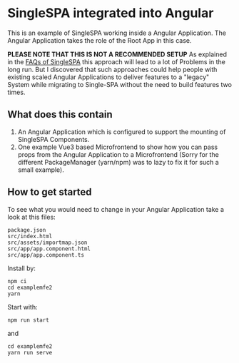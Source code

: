 # SingleSPA integrated into Angular

This is an example of SingleSPA working inside a Angular Application. The Angular Application takes the role of the Root App in this case.

**PLEASE NOTE THAT THIS IS NOT A RECOMMENDED SETUP**
As explained in the [FAQs of SingleSPA](https://single-spa.js.org/docs/faq/#should-i-have-a-parentroot-app-and-children-apps) this approach will lead to a lot of Problems in the long run. But I discovered that such approaches could help people with existing scaled Angular Applications to deliver features to a "legacy" System while migrating to Single-SPA without the need to build features two times.

## What does this contain
1. An Angular Application which is configured to support the mounting of SingleSPA Components.
2. One example Vue3 based Microfrontend to show how you can pass props from the Angular Application to a Microfrontend (Sorry for the different PackageManager (yarn/npm) was to lazy to fix it for such a small example).

## How to get started
To see what you would need to change in your Angular Application take a look at this files:
```
package.json
src/index.html
src/assets/importmap.json
src/app/app.component.html
src/app/app.component.ts
```

Install by:
```
npm ci
cd examplemfe2
yarn
```

Start with:
````
npm run start
````
and
````
cd examplemfe2
yarn run serve
````